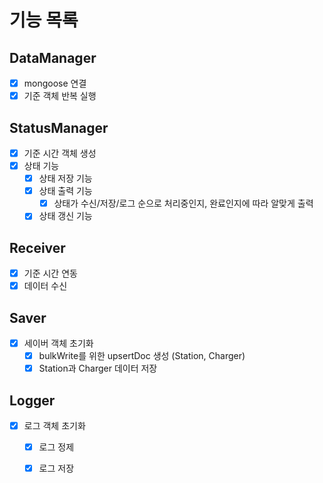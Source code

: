 # 기능 목록
## DataManager
- [x] mongoose 연결
- [x] 기준 객체 반복 실행
## StatusManager
- [x] 기준 시간 객체 생성
- [x] 상태 기능
    - [x] 상태 저장 기능
    - [x] 상태 출력 기능
        - [x] 상태가 수신/저장/로그 순으로 처리중인지, 완료인지에 따라 알맞게 출력
    - [x] 상태 갱신 기능
## Receiver
- [x] 기준 시간 연동
- [x] 데이터 수신
## Saver
- [x] 세이버 객체 초기화
    - [x] bulkWrite를 위한 upsertDoc 생성 (Station, Charger)
    - [x] Station과 Charger 데이터 저장

## Logger
- [x] 로그 객체 초기화
    - [x] 로그 정제
    - [x] 로그 저장
    